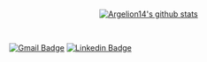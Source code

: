<br />

<p align="center">
  <a href="https://github.com/argelion14"><img src="https://github-readme-stats.vercel.app/api?username=argelion14&hide_border=true&show_icons=true&text_color=4BFFDC&bg_color=0000" alt="Argelion14's github stats"></a>
</p>

<br />

[![Gmail Badge](https://img.shields.io/badge/-argelion14@gmail.com-c14438?style=flat-square&logo=Gmail&logoColor=white&link=mailto:luisarosteguiruizit@gmail.com)](mailto:luisarosteguiruizit@gmail.com)
[![Linkedin Badge](https://img.shields.io/badge/-AngelAmadeoGonzalezRuiz-blue?style=flat-square&logo=Linkedin&logoColor=white&link=https://www.linkedin.com/in/angel-amadeo-gonzalez-ruiz/)](https://www.linkedin.com/in/angel-amadeo-gonzalez-ruiz/)
